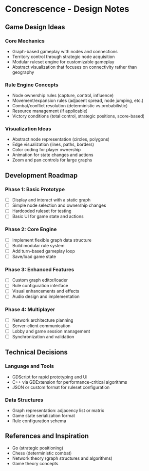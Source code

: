# Concrescence - Design Notes

## Game Design Ideas

### Core Mechanics
- Graph-based gameplay with nodes and connections
- Territory control through strategic node acquisition
- Modular ruleset engine for customizable gameplay
- Abstract visualization that focuses on connectivity rather than geography

### Rule Engine Concepts
- Node ownership rules (capture, control, influence)
- Movement/expansion rules (adjacent spread, node jumping, etc.)
- Combat/conflict resolution (deterministic vs probabilistic)
- Resource management (if applicable)
- Victory conditions (total control, strategic positions, score-based)

### Visualization Ideas
- Abstract node representation (circles, polygons)
- Edge visualization (lines, paths, borders)
- Color coding for player ownership
- Animation for state changes and actions
- Zoom and pan controls for large graphs

## Development Roadmap

### Phase 1: Basic Prototype
- [ ] Display and interact with a static graph
- [ ] Simple node selection and ownership changes
- [ ] Hardcoded ruleset for testing
- [ ] Basic UI for game state and actions

### Phase 2: Core Engine
- [ ] Implement flexible graph data structure
- [ ] Build modular rule system
- [ ] Add turn-based gameplay loop
- [ ] Save/load game state

### Phase 3: Enhanced Features
- [ ] Custom graph editor/loader
- [ ] Rule configuration interface
- [ ] Visual enhancements and effects
- [ ] Audio design and implementation

### Phase 4: Multiplayer
- [ ] Network architecture planning
- [ ] Server-client communication
- [ ] Lobby and game session management
- [ ] Synchronization and validation

## Technical Decisions

### Language and Tools
- GDScript for rapid prototyping and UI
- C++ via GDExtension for performance-critical algorithms
- JSON or custom format for ruleset configuration

### Data Structures
- Graph representation: adjacency list or matrix
- Game state serialization format
- Rule configuration schema

## References and Inspiration
- Go (strategic positioning)
- Chess (deterministic combat)
- Network theory (graph structures and algorithms)
- Game theory concepts 
